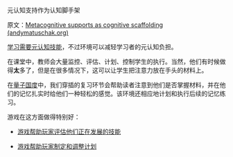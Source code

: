 元认知支持作为认知脚手架

原文：[Metacognitive supports as cognitive scaffolding (andymatuschak.org)](https://notes.andymatuschak.org/z4qFtxPZi21DKoLruHcmsocee1YnZy9JMArb6)

[学习需要元认知技能](https://notes.andymatuschak.org/z7J71kWtJfZrdWHevwTbq6ih3G1YAvRbmXa63)，不过环境可以减轻学习者的元认知负担。

在课堂中，教师会大量监控、评估、计划、控制学生的执行。当然，他们有时候做得**太**多了，但是在很多情况下，这可以让学生把注意力放在手头的材料上。

在[量子国度](https://quantum.country/)中，我们穿插的复习环节会帮助读者注意到他们是否掌握材料，并在他们的记忆扎实时给他们一种轻松的感觉。该环境还相应地计划和执行后续的记忆练习。

游戏在这方面做得特别好：

- [游戏帮助玩家评估他们正在发展的技能](https://notes.andymatuschak.org/z2tZBJUtAasH3bGxHaEpFdP5zjjiWwqDsFxEM)

- [游戏帮助玩家制定和调整计划](https://notes.andymatuschak.org/z7mU6RxxzJ9FZBCcgbYQsv9nExuK3xVm635Ks)